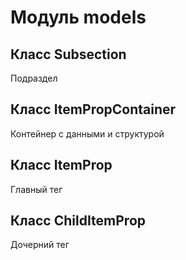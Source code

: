 # Модуль models



## Класс Subsection

Подраздел

## Класс ItemPropContainer

Контейнер с данными и структурой

## Класс ItemProp

Главный тег

## Класс ChildItemProp

Дочерний тег